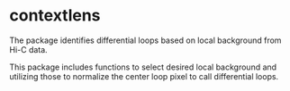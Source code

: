# contextlens
The package identifies differential loops based on local background from Hi-C data.

This package includes functions to select desired local background and utilizing those to normalize the center loop pixel to call differential loops.

